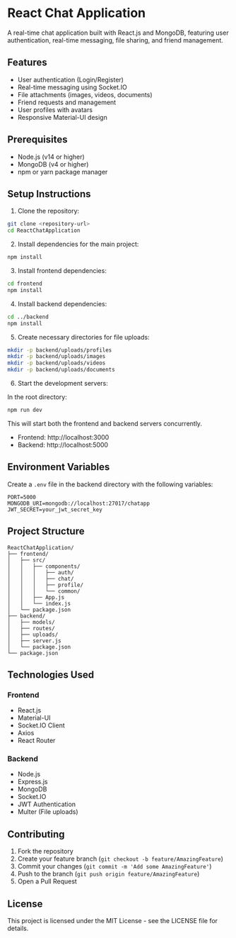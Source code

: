 # React Chat Application

A real-time chat application built with React.js and MongoDB, featuring user authentication, real-time messaging, file sharing, and friend management.

## Features

- User authentication (Login/Register)
- Real-time messaging using Socket.IO
- File attachments (images, videos, documents)
- Friend requests and management
- User profiles with avatars
- Responsive Material-UI design

## Prerequisites

- Node.js (v14 or higher)
- MongoDB (v4 or higher)
- npm or yarn package manager

## Setup Instructions

1. Clone the repository:
```bash
git clone <repository-url>
cd ReactChatApplication
```

2. Install dependencies for the main project:
```bash
npm install
```

3. Install frontend dependencies:
```bash
cd frontend
npm install
```

4. Install backend dependencies:
```bash
cd ../backend
npm install
```

5. Create necessary directories for file uploads:
```bash
mkdir -p backend/uploads/profiles
mkdir -p backend/uploads/images
mkdir -p backend/uploads/videos
mkdir -p backend/uploads/documents
```

6. Start the development servers:

In the root directory:
```bash
npm run dev
```

This will start both the frontend and backend servers concurrently.

- Frontend: http://localhost:3000
- Backend: http://localhost:5000

## Environment Variables

Create a `.env` file in the backend directory with the following variables:

```env
PORT=5000
MONGODB_URI=mongodb://localhost:27017/chatapp
JWT_SECRET=your_jwt_secret_key
```

## Project Structure

```
ReactChatApplication/
├── frontend/
│   ├── src/
│   │   ├── components/
│   │   │   ├── auth/
│   │   │   ├── chat/
│   │   │   ├── profile/
│   │   │   └── common/
│   │   ├── App.js
│   │   └── index.js
│   └── package.json
├── backend/
│   ├── models/
│   ├── routes/
│   ├── uploads/
│   ├── server.js
│   └── package.json
└── package.json
```

## Technologies Used

### Frontend
- React.js
- Material-UI
- Socket.IO Client
- Axios
- React Router

### Backend
- Node.js
- Express.js
- MongoDB
- Socket.IO
- JWT Authentication
- Multer (File uploads)

## Contributing

1. Fork the repository
2. Create your feature branch (`git checkout -b feature/AmazingFeature`)
3. Commit your changes (`git commit -m 'Add some AmazingFeature'`)
4. Push to the branch (`git push origin feature/AmazingFeature`)
5. Open a Pull Request

## License

This project is licensed under the MIT License - see the LICENSE file for details.